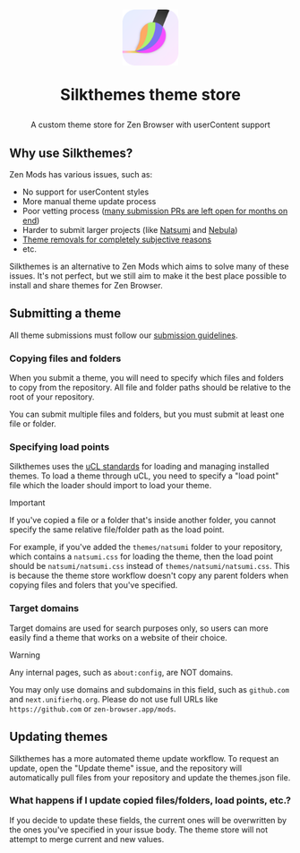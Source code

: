<h1 align="center">
  <img height=100 src="https://github.com/Silkbrush/assets/blob/main/icons/silkbrush-rounded.png?raw=true">

  Silkthemes theme store
</h1>
<p align="center">
  A custom theme store for Zen Browser with userContent support
</p>

## Why use Silkthemes?
Zen Mods has various issues, such as:
- No support for userContent styles
- More manual theme update process
- Poor vetting process ([many submission PRs are left open for months on
  end](https://github.com/zen-browser/theme-store/pulls?q=is%3Apr+is%3Aopen+sort%3Acreated-asc))
- Harder to submit larger projects (like [Natsumi](https://github.com/greeeen-dev/natsumi-browser) and
  [Nebula](https://github.com/JustAdumbPrsn/Nebula-A-Minimal-Theme-for-Zen-Browser))
- [Theme removals for completely subjective
  reasons](https://www.reddit.com/r/zen_browser/comments/1k3omn0/comment/mo5jjp9)
- etc.

Silkthemes is an alternative to Zen Mods which aims to solve many of these issues. It's not perfect, but we
still aim to make it the best place possible to install and share themes for Zen Browser.

## Submitting a theme
All theme submissions must follow our [submission
guidelines](https://github.com/Silkbrush/theme-store/blob/main/CONTRIBUTING.md).

### Copying files and folders
When you submit a theme, you will need to specify which files and folders to copy from the repository. All
file and folder paths should be relative to the root of your repository.

You can submit multiple files and folders, but you must submit at least one file or folder.

### Specifying load points
Silkthemes uses the [uCL standards](https://github.com/greeeen-dev/userchrome-loader/) for loading and
managing installed themes. To load a theme through uCL, you need to specify a "load point" file which the
loader should import to load your theme.

> [!IMPORTANT]
> If you've copied a file or a folder that's inside another folder, you cannot specify the same relative
> file/folder path as the load point.
>
> For example, if you've added the `themes/natsumi` folder to your repository, which contains a
> `natsumi.css` for loading the theme, then the load point should be `natsumi/natsumi.css` instead of
> `themes/natsumi/natsumi.css`. This is because the theme store workflow doesn't copy any parent folders
> when copying files and folers that you've specified.

### Target domains
Target domains are used for search purposes only, so users can more easily find a theme that works on a
website of their choice.

> [!WARNING]
> Any internal pages, such as `about:config`, are NOT domains.
>
> You may only use domains and subdomains in this field, such as `github.com` and `next.unifierhq.org`.
> Please do not use full URLs like `https://github.com` or `zen-browser.app/mods`.

## Updating themes
Silkthemes has a more automated theme update workflow. To request an update, open the "Update theme" issue,
and the repository will automatically pull files from your repository and update the themes.json file.

### What happens if I update copied files/folders, load points, etc.?
If you decide to update these fields, the current ones will be overwritten by the ones you've specified in
your issue body. The theme store will not attempt to merge current and new values.
